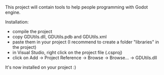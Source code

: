 This project will contain tools to help people programming with Godot engine.

Installation:
- compile the project
- copy GDUtils.dll, GDUtils.pdb and GDUtils.xml
- paste them in your project (I recommend to create a folder "libraries" in the project)
- in Visual Studio, right click on the project file (.csproj)
- click on Add -> Project Reference -> Browse -> Browse... -> GDUtils.dll

It's now installed on your project :)
